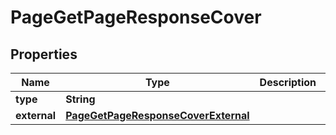 

# PageGetPageResponseCover


## Properties

| Name | Type | Description | Notes |
|------------ | ------------- | ------------- | -------------|
|**type** | **String** |  |  [optional] |
|**external** | [**PageGetPageResponseCoverExternal**](PageGetPageResponseCoverExternal.md) |  |  [optional] |



